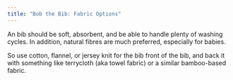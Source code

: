 ```yaml
---
title: "Bob the Bib: Fabric Options"
---
```


An bib should be soft, absorbent, and be able to handle plenty of washing cycles.
In addition, natural fibres are much preferred, especially for babies.

So use cotton, flannel, or jersey knit for the bib front of the bib, and back it with
something like terrycloth (aka towel fabric) or a similar bamboo-based fabric.
